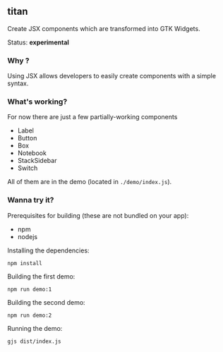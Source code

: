 ## titan

Create JSX components which are transformed into GTK Widgets.

Status: **experimental**

### Why ?

Using JSX allows developers to easily create components with a simple syntax.

### What's working?

For now there are just a few partially-working components
* Label
* Button
* Box
* Notebook
* StackSidebar
* Switch

All of them are in the demo (located in `./demo/index.js`).

### Wanna try it?

Prerequisites for building (these are not bundled on your app):
* npm
* nodejs

Installing the dependencies:

`npm install`

Building the first demo:

`npm run demo:1`

Building the second demo:

`npm run demo:2`

Running the demo:

`gjs dist/index.js`